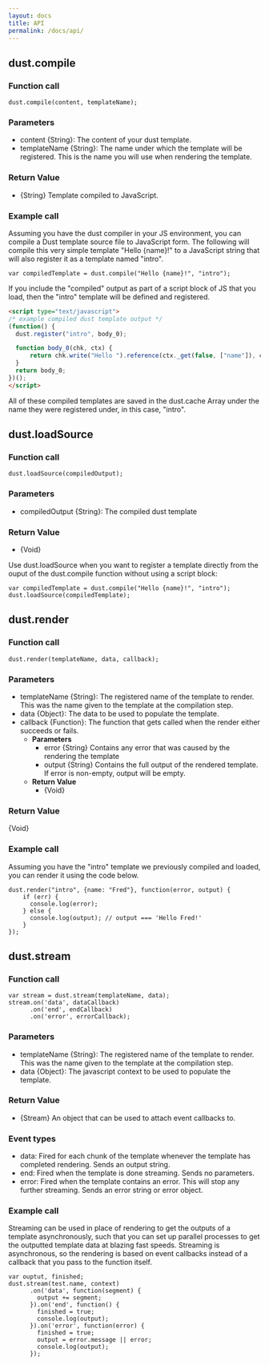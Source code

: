 ```yaml
---
layout: docs
title: API
permalink: /docs/api/
---
```


## dust.compile

### Function call
```
dust.compile(content, templateName);
```

### Parameters
* content {String}: The content of your dust template.
* templateName {String}: The name under which the template will be registered.  This is the name you will use when rendering the template.

### Return Value
* {String} Template compiled to JavaScript.

### Example call
Assuming you have the dust compiler in your JS environment, you can compile a Dust template source file to JavaScript form. The following will compile this very simple template "Hello {name}!" to a JavaScript string that will also register it as a template named "intro".

```
var compiledTemplate = dust.compile("Hello {name}!", "intro");
```

If you include the "compiled" output as part of a script block of JS that you load, then the "intro" template will be defined and registered.

```html
<script type="text/javascript">
/* example compiled dust template output */
(function() {
  dust.register("intro", body_0);

  function body_0(chk, ctx) {
      return chk.write("Hello ").reference(ctx._get(false, ["name"]), ctx, "h").write("!");
  }
  return body_0;
})();
</script>
```

All of these compiled templates are saved in the dust.cache Array under the name they were registered under, in this case, "intro".

## dust.loadSource

### Function call
```
dust.loadSource(compiledOutput);
```

### Parameters
* compiledOutput {String}: The compiled dust template

### Return Value
* {Void}

Use dust.loadSource when you want to register a template directly from the ouput of the dust.compile function without using a script block:

```
var compiledTemplate = dust.compile("Hello {name}!", "intro");
dust.loadSource(compiledTemplate);
```

## dust.render

### Function call
```
dust.render(templateName, data, callback);
```

### Parameters
* templateName {String}: The registered name of the template to render.  This was the name given to the template at the compilation step.
* data {Object}: The data to be used to populate the template.
* callback {Function}: The function that gets called when the render either succeeds or fails.
    * **Parameters**
        * error {String} Contains any error that was caused by the rendering the template
        * output {String} Contains the full output of the rendered template.  If error is non-empty, output will be empty.
    * **Return Value**
        * {Void}

### Return Value
{Void}

### Example call
Assuming you have the "intro" template we previously compiled and loaded, you can render it using the code below.

```
dust.render("intro", {name: "Fred"}, function(error, output) {
    if (err) {
      console.log(error);
    } else {
      console.log(output); // output === 'Hello Fred!'
    }
});
```

## dust.stream

### Function call
```
var stream = dust.stream(templateName, data);
stream.on('data', dataCallback)
      .on('end', endCallback)
      .on('error', errorCallback);
```

### Parameters
* templateName {String}: The registered name of the template to render.  This was the name given to the template at the compilation step.
* data {Object}: The javascript context to be used to populate the template.

### Return Value
* {Stream} An object that can be used to attach event callbacks to.

### Event types
* data: Fired for each chunk of the template whenever the template has completed rendering.  Sends an output string.
* end: Fired when the template is done streaming. Sends no parameters.
* error: Fired when the template contains an error.  This will stop any further streaming.  Sends an error string or error object.

### Example call
Streaming can be used in place of rendering to get the outputs of a template asynchronously, such that you can set up parallel processes to get the outputted template data at blazing fast speeds.  Streaming is asynchronous, so the rendering is based on event callbacks instead of a callback that you pass to the function itself.

```
var ouptut, finished;
dust.stream(test.name, context)
      .on('data', function(segment) {
        output += segment;
      }).on('end', function() {
        finished = true;
        console.log(output);
      }).on('error', function(error) {
        finished = true;
        output = error.message || error;
        console.log(output);
      });
```
